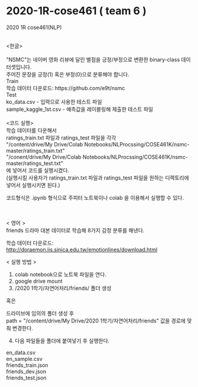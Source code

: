 # 2020-1R-cose461 ( team 6 )
2020 1R cose461(NLP)

<br/>
<한글><br/><br/>
<Data Description>
"NSMC"는 네이버 영화 리뷰에 달린 별점을 긍정/부정으로 변환한 binary-class 데이터셋입니다.<br/>
주어진 문장을 긍정(1) 혹은 부정(0)으로 분류해야 합니다. <br/>
<File Description>
Train <br/>
학습 데이터 다운로드: https://github.com/e9t/nsmc <br/>
Test <br/>
ko_data.csv - 입력으로 사용한 테스트 파일 <br/>
sample_kaggle_1st.csv - 예측값을 레이블링해 제출한 테스트 파일 <br/>
<br/>
<코드 실행> <br/>
학습 데이터를 다운해서 <br/>
ratings_train.txt 파일과 ratings_test 파일을 각각 <br/>
"/content/drive/My Drive/Colab Notebooks/NLProcssing/COSE461K/nsmc-master/ratings_train.txt" <br/>
"/conent/drive/My Drive/Colab Notebooks/NLProcssing/COSE461K/nsmc-master/ratings_test.txt" <br/>
에 넣어서 코드를 실행시켰다. <br/>
(실행시킬 사용자가 ratings_train.txt 파일과 ratings_test 파일을 원하는 디렉토리에 넣어서 실행시키면 된다.)<br/>

코드형식은 .ipynb 형식으로 주피터 노트북이나 colab 을 이용해서 실행할 수 있다.<br/>




<br/>
<br/>
< 영어 > <br/>
<Data Description>
friends 드라마 대본 데이터로 학습해 8가지 감정 분류를 해낸다.<br/>
  
학습 데이터 다운로드: http://doraemon.iis.sinica.edu.tw/emotionlines/download.html <br/>

< 실행 방법 > <br/>
1. colab notebook으로 노트북 파일을 연다. <br/>
2. google drive mount <br/>
3. /2020 1학기/자연어처리/friends/ 폴더 생성 <br/>

혹은 <br/>

드라이브에 임의의 폴더 생성 후 <br/>
path = "/content/drive/My Drive/2020 1학기/자연어처리/friends" 값을 경로에 맞춰 변경한다. <br/>


4. 다음 파일들을 폴더에 붙여넣기 후 실행한다. <br/>

en_data.csv <br/>
en_sample.csv <br/>
friends_train.json <br/>
friends_dev.json <br/>
friends_test.json <br/>





